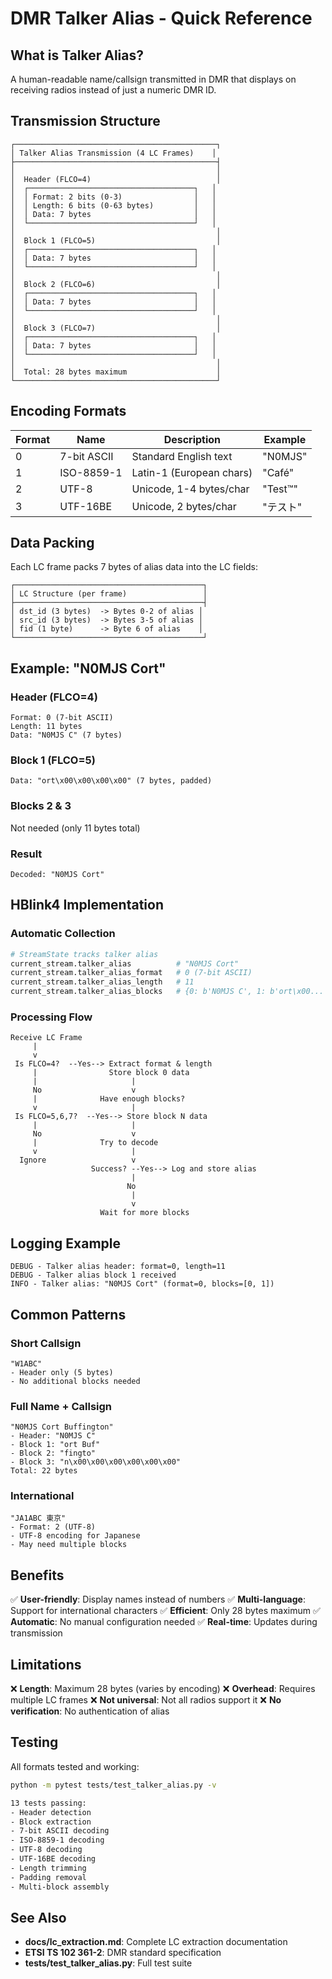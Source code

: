 # DMR Talker Alias - Quick Reference

## What is Talker Alias?

A human-readable name/callsign transmitted in DMR that displays on receiving radios instead of just a numeric DMR ID.

## Transmission Structure

```
┌─────────────────────────────────────────────┐
│ Talker Alias Transmission (4 LC Frames)    │
├─────────────────────────────────────────────┤
│                                             │
│  Header (FLCO=4)                            │
│  ┌─────────────────────────────────────┐   │
│  │ Format: 2 bits (0-3)                │   │
│  │ Length: 6 bits (0-63 bytes)         │   │
│  │ Data: 7 bytes                       │   │
│  └─────────────────────────────────────┘   │
│                                             │
│  Block 1 (FLCO=5)                           │
│  ┌─────────────────────────────────────┐   │
│  │ Data: 7 bytes                       │   │
│  └─────────────────────────────────────┘   │
│                                             │
│  Block 2 (FLCO=6)                           │
│  ┌─────────────────────────────────────┐   │
│  │ Data: 7 bytes                       │   │
│  └─────────────────────────────────────┘   │
│                                             │
│  Block 3 (FLCO=7)                           │
│  ┌─────────────────────────────────────┐   │
│  │ Data: 7 bytes                       │   │
│  └─────────────────────────────────────┘   │
│                                             │
│  Total: 28 bytes maximum                    │
└─────────────────────────────────────────────┘
```

## Encoding Formats

| Format | Name | Description | Example |
|--------|------|-------------|---------|
| 0 | 7-bit ASCII | Standard English text | "N0MJS" |
| 1 | ISO-8859-1 | Latin-1 (European chars) | "Café" |
| 2 | UTF-8 | Unicode, 1-4 bytes/char | "Test™" |
| 3 | UTF-16BE | Unicode, 2 bytes/char | "テスト" |

## Data Packing

Each LC frame packs 7 bytes of alias data into the LC fields:

```
┌──────────────────────────────────────────┐
│ LC Structure (per frame)                 │
├──────────────────────────────────────────┤
│ dst_id (3 bytes)  -> Bytes 0-2 of alias │
│ src_id (3 bytes)  -> Bytes 3-5 of alias │
│ fid (1 byte)      -> Byte 6 of alias    │
└──────────────────────────────────────────┘
```

## Example: "N0MJS Cort"

### Header (FLCO=4)
```
Format: 0 (7-bit ASCII)
Length: 11 bytes
Data: "N0MJS C" (7 bytes)
```

### Block 1 (FLCO=5)
```
Data: "ort\x00\x00\x00\x00" (7 bytes, padded)
```

### Blocks 2 & 3
Not needed (only 11 bytes total)

### Result
```
Decoded: "N0MJS Cort"
```

## HBlink4 Implementation

### Automatic Collection

```python
# StreamState tracks talker alias
current_stream.talker_alias          # "N0MJS Cort"
current_stream.talker_alias_format   # 0 (7-bit ASCII)
current_stream.talker_alias_length   # 11
current_stream.talker_alias_blocks   # {0: b'N0MJS C', 1: b'ort\x00...'}
```

### Processing Flow

```
Receive LC Frame
     |
     v
 Is FLCO=4?  --Yes--> Extract format & length
     |                Store block 0 data
     |                     |
     No                    v
     |              Have enough blocks?
     v                     |
 Is FLCO=5,6,7?  --Yes--> Store block N data
     |                     |
     No                    v
     |              Try to decode
     v                     |
  Ignore                   v
                  Success? --Yes--> Log and store alias
                           |
                          No
                           |
                           v
                    Wait for more blocks
```

## Logging Example

```
DEBUG - Talker alias header: format=0, length=11
DEBUG - Talker alias block 1 received
INFO - Talker alias: "N0MJS Cort" (format=0, blocks=[0, 1])
```

## Common Patterns

### Short Callsign
```
"W1ABC"
- Header only (5 bytes)
- No additional blocks needed
```

### Full Name + Callsign
```
"N0MJS Cort Buffington"
- Header: "N0MJS C"
- Block 1: "ort Buf"
- Block 2: "fingto"
- Block 3: "n\x00\x00\x00\x00\x00\x00"
Total: 22 bytes
```

### International
```
"JA1ABC 東京"
- Format: 2 (UTF-8)
- UTF-8 encoding for Japanese
- May need multiple blocks
```

## Benefits

✅ **User-friendly**: Display names instead of numbers
✅ **Multi-language**: Support for international characters
✅ **Efficient**: Only 28 bytes maximum
✅ **Automatic**: No manual configuration needed
✅ **Real-time**: Updates during transmission

## Limitations

❌ **Length**: Maximum 28 bytes (varies by encoding)
❌ **Overhead**: Requires multiple LC frames
❌ **Not universal**: Not all radios support it
❌ **No verification**: No authentication of alias

## Testing

All formats tested and working:

```bash
python -m pytest tests/test_talker_alias.py -v

13 tests passing:
- Header detection
- Block extraction
- 7-bit ASCII decoding
- ISO-8859-1 decoding
- UTF-8 decoding
- UTF-16BE decoding
- Length trimming
- Padding removal
- Multi-block assembly
```

## See Also

- **docs/lc_extraction.md**: Complete LC extraction documentation
- **ETSI TS 102 361-2**: DMR standard specification
- **tests/test_talker_alias.py**: Full test suite
